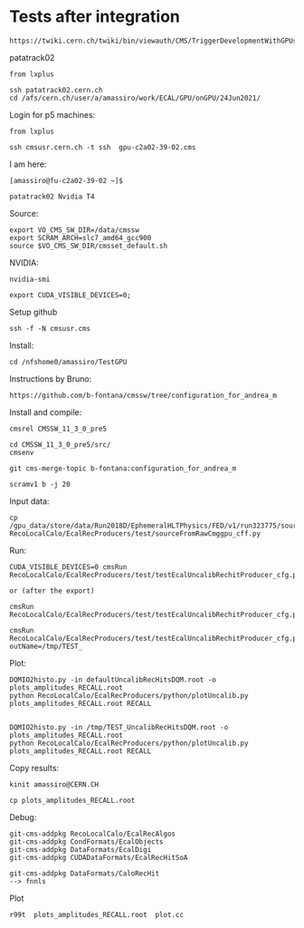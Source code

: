 Tests after integration
====

    https://twiki.cern.ch/twiki/bin/viewauth/CMS/TriggerDevelopmentWithGPUs

patatrack02
    
    from lxplus

    ssh patatrack02.cern.ch
    cd /afs/cern.ch/user/a/amassiro/work/ECAL/GPU/onGPU/24Jun2021/
    
Login for p5 machines:

    from lxplus
    
    ssh cmsusr.cern.ch -t ssh  gpu-c2a02-39-02.cms

I am here:

    [amassiro@fu-c2a02-39-02 ~]$ 

    patatrack02 Nvidia T4

Source:

    export VO_CMS_SW_DIR=/data/cmssw
    export SCRAM_ARCH=slc7_amd64_gcc900
    source $VO_CMS_SW_DIR/cmsset_default.sh

NVIDIA:

    nvidia-smi

    export CUDA_VISIBLE_DEVICES=0;

    
Setup github

    ssh -f -N cmsusr.cms

Install:

    cd /nfshome0/amassiro/TestGPU

Instructions by Bruno:

    https://github.com/b-fontana/cmssw/tree/configuration_for_andrea_m
    
Install and compile:

    cmsrel CMSSW_11_3_0_pre5

    cd CMSSW_11_3_0_pre5/src/
    cmsenv
    
    git cms-merge-topic b-fontana:configuration_for_andrea_m

    scramv1 b -j 20

    
Input data:

    cp /gpu_data/store/data/Run2018D/EphemeralHLTPhysics/FED/v1/run323775/source_cff.py     RecoLocalCalo/EcalRecProducers/test/sourceFromRawCmggpu_cff.py
    
    
Run:

    CUDA_VISIBLE_DEVICES=0 cmsRun RecoLocalCalo/EcalRecProducers/test/testEcalUncalibRechitProducer_cfg.py
    
    or (after the export)
    
    cmsRun RecoLocalCalo/EcalRecProducers/test/testEcalUncalibRechitProducer_cfg.py
    
    cmsRun RecoLocalCalo/EcalRecProducers/test/testEcalUncalibRechitProducer_cfg.py   outName=/tmp/TEST_
    

Plot:

    DQMIO2histo.py -in defaultUncalibRecHitsDQM.root -o plots_amplitudes_RECALL.root
    python RecoLocalCalo/EcalRecProducers/python/plotUncalib.py plots_amplitudes_RECALL.root RECALL

    
    DQMIO2histo.py -in /tmp/TEST_UncalibRecHitsDQM.root -o plots_amplitudes_RECALL.root
    python RecoLocalCalo/EcalRecProducers/python/plotUncalib.py plots_amplitudes_RECALL.root RECALL

 
Copy results:

    kinit amassiro@CERN.CH
    
    cp plots_amplitudes_RECALL.root  
    
    

    
Debug:

    git-cms-addpkg RecoLocalCalo/EcalRecAlgos 
    git-cms-addpkg CondFormats/EcalObjects
    git-cms-addpkg DataFormats/EcalDigi
    git-cms-addpkg CUDADataFormats/EcalRecHitSoA    
    
    git-cms-addpkg DataFormats/CaloRecHit
    --> fnnls
    

    
    
Plot

    r99t  plots_amplitudes_RECALL.root  plot.cc
    
    
    
